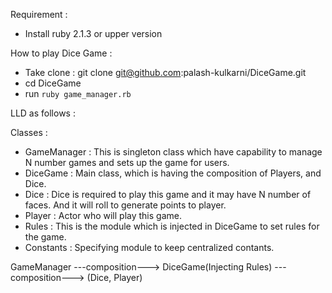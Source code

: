 Requirement :
- Install ruby 2.1.3 or upper version

How to play Dice Game :
- Take clone : git clone git@github.com:palash-kulkarni/DiceGame.git
- cd DiceGame
- run `ruby game_manager.rb`

LLD as follows :

Classes :
- GameManager : This is singleton class which have capability to manage N number games and sets up the game for users.
- DiceGame : Main class, which is having the composition of Players, and Dice.
- Dice : Dice is required to play this game and it may have N number of faces. And it will roll to generate points to player.
- Player : Actor who will play this game.
- Rules : This is the module which is injected in DiceGame to set rules for the game.
- Constants : Specifying module to keep centralized contants.


GameManager ---composition---> DiceGame(Injecting Rules) ---composition---> (Dice, Player)